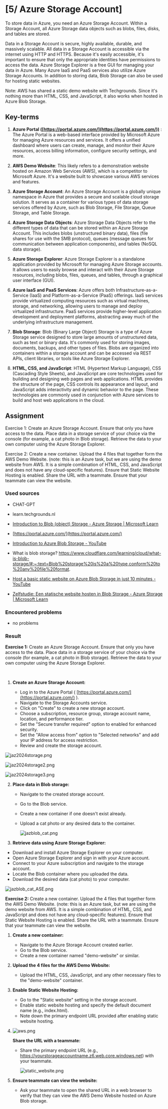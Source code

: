 # [5/ Azure Storage Account]

To store data in Azure, you need an Azure Storage Account. Within a Storage Account, all Azure Storage data objects such as blobs, files, disks, and tables are stored.

Data in a Storage Account is secure, highly available, durable, and massively scalable. All data in a Storage Account is accessible via the internet using HTTP and HTTPS. Because it's easily accessible, it's important to ensure that only the appropriate identities have permissions to access the data. Azure Storage Explorer is a free GUI for managing your data in Azure. Many Azure IaaS and PaaS services also utilize Azure Storage Accounts. In addition to storing data, Blob Storage can also be used for hosting static websites.

Note: AWS has shared a static demo website with Techgrounds. Since it's nothing more than HTML, CSS, and JavaScript, it also works when hosted in Azure Blob Storage.

## Key-terms

1. **Azure Portal ([https://portal.azure.com/](https://portal.azure.com/))** : The Azure Portal is a web-based interface provided by Microsoft Azure for managing Azure resources and services. It offers a unified dashboard where users can create, manage, and monitor their Azure resources, access billing information, configure security settings, and more.

2. **AWS Demo Website**: This likely refers to a demonstration website hosted on Amazon Web Services (AWS), which is a competitor to Microsoft Azure. It's a website built to showcase various AWS services and features.

3. **Azure Storage Account**: An Azure Storage Account is a globally unique namespace in Azure that provides a secure and scalable cloud storage solution. It serves as a container for various types of data storage services offered by Azure, such as Blob Storage, File Storage, Queue Storage, and Table Storage.

4. **Azure Storage Data Objects**: Azure Storage Data Objects refer to the different types of data that can be stored within an Azure Storage Account. This includes blobs (unstructured binary data), files (file shares for use with the SMB protocol), queues (message queues for communication between application components), and tables (NoSQL data storage).

5. **Azure Storage Explorer**: Azure Storage Explorer is a standalone application provided by Microsoft for managing Azure Storage accounts. It allows users to easily browse and interact with their Azure Storage resources, including blobs, files, queues, and tables, through a graphical user interface (GUI).

6. **Azure IaaS and PaaS Services**: Azure offers both Infrastructure-as-a-Service (IaaS) and Platform-as-a-Service (PaaS) offerings. IaaS services provide virtualized computing resources such as virtual machines, storage, and networking, allowing users to manage and deploy virtualized infrastructure. PaaS services provide higher-level application development and deployment platforms, abstracting away much of the underlying infrastructure management.

7. **Blob Storage**: Blob (Binary Large Object) Storage is a type of Azure Storage service designed to store large amounts of unstructured data, such as text or binary data. It's commonly used for storing images, documents, backups, and other types of files. Blobs are organized into containers within a storage account and can be accessed via REST APIs, client libraries, or tools like Azure Storage Explorer.

8. **HTML, CSS, and JavaScript**: HTML (Hypertext Markup Language), CSS (Cascading Style Sheets), and JavaScript are core technologies used for building and designing web pages and web applications. HTML provides the structure of the page, CSS controls its appearance and layout, and JavaScript adds interactivity and dynamic behavior to the page. These technologies are commonly used in conjunction with Azure services to build and host web applications in the cloud.

## Assignment

Exercise 1:
Create an Azure Storage Account. Ensure that only you have access to the data. Place data in a storage service of your choice via the console (for example, a cat photo in Blob storage). Retrieve the data to your own computer using the Azure Storage Explorer.

Exercise 2:
Create a new container. Upload the 4 files that together form the AWS Demo Website. (note: this is an Azure task, but we are using the demo website from AWS. It is a simple combination of HTML, CSS, and JavaScript and does not have any cloud-specific features). Ensure that Static Website Hosting is enabled. Share the URL with a teammate. Ensure that your teammate can view the website.

### Used sources

- CHAT-GPT

- learn.techgrounds.nl

- [Introduction to Blob (object) Storage - Azure Storage | Microsoft Learn](https://learn.microsoft.com/en-us/azure/storage/blobs/storage-blobs-introduction)

- [https://portal.azure.com/](https://portal.azure.com/)

- [Introduction to Azure Blob Storage - YouTube](https://www.youtube.com/watch?v=fQwxPqYIUfI&ab_channel=MicrosoftAzure)

- What is blob storage? https://www.cloudflare.com/learning/cloud/what-is-blob-storage/#:~:text=Blob%20storage%20is%20a%20type,conform%20to%20any%20file%20format.

- [Host a basic static website on Azure Blob Storage in just 10 minutes - YouTube](https://www.youtube.com/watch?v=HxxsZLHabbc)

- [Zelfstudie: Een statische website hosten in Blob Storage - Azure Storage | Microsoft Learn](https://learn.microsoft.com/nl-nl/azure/storage/blobs/storage-blob-static-website-host)

### Encountered problems

- no problems

### Result

**Exercise 1:**
Create an Azure Storage Account. Ensure that only you have access to the data. Place data in a storage service of your choice via the console (for example, a cat photo in Blob storage). Retrieve the data to your own computer using the Azure Storage Explorer.

    

1. **Create an Azure Storage Account:**
   
   - Log in to the Azure Portal ( [https://portal.azure.com/](https://portal.azure.com/) ).
   - Navigate to the Storage Accounts service.
   - Click on "Create" to create a new storage account.
   - Choose a subscription, resource group, storage account name, location, and performance tier.
   - Set the "Secure transfer required" option to enabled for enhanced security.
   - Set the "Allow access from" option to "Selected networks" and add your IP address for access restriction.
   - Review and create the storage account.

![jaz2024storage.png](jaz2024storage.png)

![jaz2024storage2.png](jaz2024storage2.png)

![jaz2024storage3.png](jaz2024storage3.png)

2. **Place data in Blob storage:**
   
   - Navigate to the created storage account.
   
   - Go to the Blob service.
   
   - Create a new container if one doesn't exist already.
   
   - Upload a cat photo or any desired data to the container.
     
     ![jazblob_cat.png](jazblob_cat.png)

3. **Retrieve data using Azure Storage Explorer:**
- Download and install Azure Storage Explorer on your computer.
- Open Azure Storage Explorer and sign in with your Azure account.
- Connect to your Azure subscription and navigate to the storage account.
- Locate the Blob container where you uploaded the data.
- Download the desired data (cat photo) to your computer.

![jazblob_cat_ASE.png](jazblob_cat_ASE.png)

**Exercise 2:**
Create a new container. Upload the 4 files that together form the AWS Demo Website. (note: this is an Azure task, but we are using the demo website from AWS. It is a simple combination of HTML, CSS, and JavaScript and does not have any cloud-specific features). Ensure that Static Website Hosting is enabled. Share the URL with a teammate. Ensure that your teammate can view the website.

1. **Create a new container:**
   
   - Navigate to the Azure Storage Account created earlier.
   - Go to the Blob service.
   - Create a new container named "demo-website" or similar.

2. **Upload the 4 files for the AWS Demo Website:**
   
   - Upload the HTML, CSS, JavaScript, and any other necessary files to the "demo-website" container.

3. **Enable Static Website Hosting:**
   
   - Go to the "Static website" setting in the storage account.
   - Enable static website hosting and specify the default document name (e.g., index.html).
   - Note down the primary endpoint URL provided after enabling static website hosting.

4. ![aws.png](aws.png)
   
   **Share the URL with a teammate:**
   
   - Share the primary endpoint URL (e.g., https://yourstorageaccountname.z6.web.core.windows.net) with your teammate.
     
     ![static_website.png](static_website.png)

5. **Ensure teammate can view the website:**
   
   - Ask your teammate to open the shared URL in a web browser to verify that they can view the AWS Demo Website hosted on Azure Blob storage.